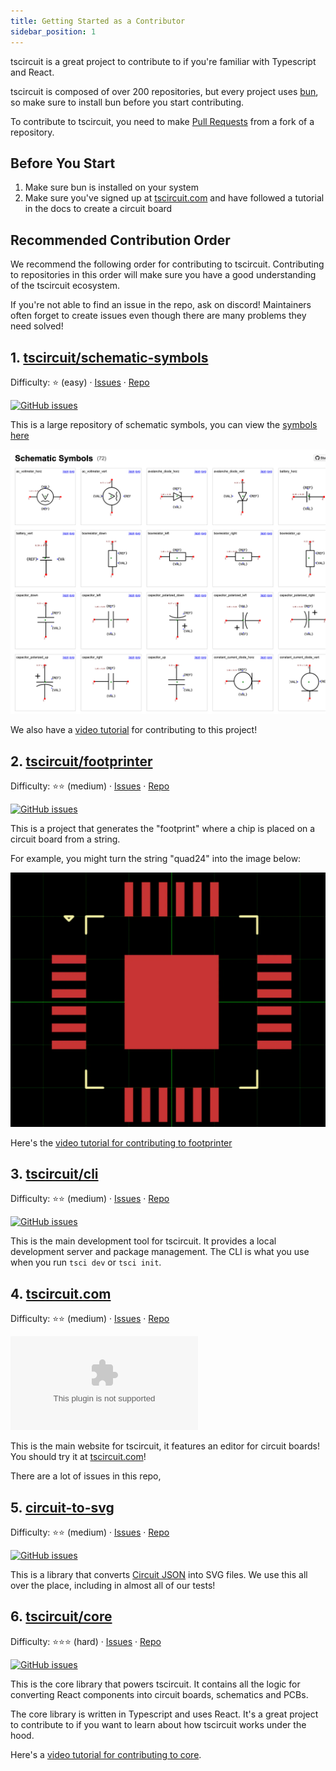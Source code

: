 ```yaml
---
title: Getting Started as a Contributor
sidebar_position: 1
---
```


tscircuit is a great project to contribute to if you're familiar with Typescript
and React.

tscircuit is composed of over 200 repositories, but every project uses [bun](https://bun.sh),
so make sure to install bun before you start contributing.

To contribute to tscircuit, you need to make [Pull Requests](https://docs.github.com/en/pull-requests/collaborating-with-pull-requests/proposing-changes-to-your-work-with-pull-requests/about-pull-requests) from a fork of a repository.

## Before You Start

1. Make sure bun is installed on your system
2. Make sure you've signed up at [tscircuit.com](https://tscircuit.com) and have followed a tutorial in the docs to create a circuit board

## Recommended Contribution Order

We recommend the following order for contributing to tscircuit. Contributing to repositories in this order will make sure you have a good understanding of the tscircuit ecosystem.

If you're not able to find an issue in the repo, ask on discord! Maintainers often forget to create issues even though there are many problems they need solved!

## 1. [tscircuit/schematic-symbols](https://github.com/tscircuit/schematic-symbols)

Difficulty: ⭐ (easy) · [Issues](https://github.com/tscircuit/schematic-symbols/issues) · [Repo](https://github.com/tscircuit/schematic-symbols)

[![GitHub issues](https://img.shields.io/github/issues/tscircuit/schematic-symbols)](https://github.com/tscircuit/schematic-symbols/issues)

This is a large repository of schematic symbols, you can view the [symbols here](https://symbols.tscircuit.com)

![Schematic Symbols Project](../../static/img/symbols.png)

We also have a [video tutorial](https://blog.tscircuit.com/i/149495167/help-us-build-the-largest-library-of-schematic-symbols) for contributing to this project!

## 2. [tscircuit/footprinter](https://github.com/tscircuit/footprinter)

Difficulty: ⭐⭐ (medium) · [Issues](https://github.com/tscircuit/footprinter/issues) · [Repo](https://github.com/tscircuit/footprinter)

[![GitHub issues](https://img.shields.io/github/issues/tscircuit/footprinter)](https://github.com/tscircuit/footprinter/issues)

This is a project that generates the "footprint" where a chip is placed on a circuit board from a string.

For example, you might turn the string "quad24" into the image below:

![Footprinter Project](../../static/img/footprinter.webp)

Here's the [video tutorial for contributing to footprinter](https://blog.tscircuit.com/p/learn-how-to-contribute-to-tscircuits)

## 3. [tscircuit/cli](https://github.com/tscircuit/cli)

Difficulty: ⭐⭐ (medium) · [Issues](https://github.com/tscircuit/cli/issues) · [Repo](https://github.com/tscircuit/cli)

[![GitHub issues](https://img.shields.io/github/issues/tscircuit/cli)](https://github.com/tscircuit/cli/issues)

This is the main development tool for tscircuit. It provides a local development server and package management. The CLI is what you use when you run `tsci dev` or `tsci init`.

## 4. [tscircuit.com](https://github.com/tscircuit/tscircuit.com)

Difficulty: ⭐⭐ (medium) · [Issues](https://github.com/tscircuit/tscircuit.com/issues) · [Repo](https://github.com/tscircuit/tscircuit.com)

[![GitHub issues](https://img.shields.io/github/issues/tscircuit/tscircuit.com)](https://github.com/tscircuit/tscircuit.com/issues)

This is the main website for tscircuit, it features an editor for circuit boards! You should try it at [tscircuit.com](https://tscircuit.com)!

There are a lot of issues in this repo,

## 5. [circuit-to-svg](https://github.com/tscircuit/circuit-to-svg)

Difficulty: ⭐⭐ (medium) · [Issues](https://github.com/tscircuit/circuit-to-svg/issues) · [Repo](https://github.com/tscircuit/circuit-to-svg)

[![GitHub issues](https://img.shields.io/github/issues/tscircuit/circuit-to-svg)](https://github.com/tscircuit/circuit-to-svg/issues)

This is a library that converts [Circuit JSON](https://github.com/tscircuit/circuit-json) into SVG files. We use
this all over the place, including in almost all of our
tests!

## 6. [tscircuit/core](https://github.com/tscircuit/core)

Difficulty: ⭐⭐⭐ (hard) · [Issues](https://github.com/tscircuit/core/issues) · [Repo](https://github.com/tscircuit/core)

[![GitHub issues](https://img.shields.io/github/issues/tscircuit/core)](https://github.com/tscircuit/core/issues)

This is the core library that powers tscircuit. It contains all the logic for converting React components into circuit boards, schematics and PCBs.

The core library is written in Typescript and uses React. It's a great project to contribute to if you want to learn about how tscircuit works under the hood.

Here's a [video tutorial for contributing to core](https://blog.tscircuit.com/p/learn-how-to-contribute-to-tscircuits-core).
